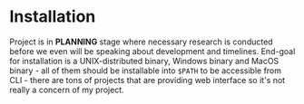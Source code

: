 # Installation

Project is in **PLANNING** stage where necessary research is conducted before we even will be speaking about development and timelines. End-goal for installation is a UNIX-distributed binary, Windows binary and MacOS binary - all of them should be installable into `$PATH` to be accessible from CLI - there are tons of projects that are providing web interface so it's not really a concern of my project.
